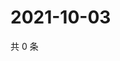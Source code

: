 # 2021-10-03

共 0 条

<!-- BEGIN WEIBO -->
<!-- 最后更新时间 Sun Oct 03 2021 16:12:35 GMT+0800 (China Standard Time) -->

<!-- END WEIBO -->
